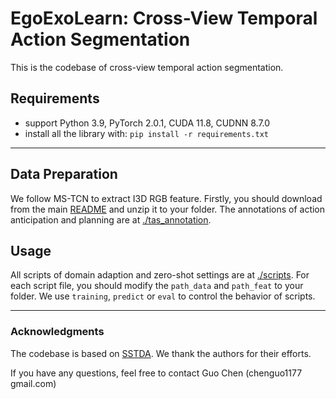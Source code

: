 # EgoExoLearn: Cross-View Temporal Action Segmentation

This is the codebase of cross-view temporal action segmentation.


## Requirements
* support Python 3.9, PyTorch 2.0.1, CUDA 11.8, CUDNN 8.7.0
* install all the library with: `pip install -r requirements.txt`
---

## Data Preparation
We follow MS-TCN to extract I3D RGB feature. Firstly, you should download from the main [README](../README.md) and unzip it to your folder.
The annotations of action anticipation and planning are at [./tas_annotation](./tas_annotation/).

## Usage

All scripts of domain adaption and zero-shot settings are at [./scripts](./scripts/). 
For each script file, you should modify the `path_data` and `path_feat` to your folder. 
We use `training`, `predict` or `eval` to control the behavior of scripts.


---
### Acknowledgments

The codebase is based on [SSTDA](https://github.com/cmhungsteve/SSTDA).
We thank the authors for their efforts.

If you have any questions, feel free to contact Guo Chen (chenguo1177 <at> gmail.com)